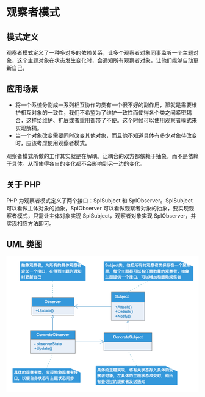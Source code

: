 # 观察者模式

## 模式定义

观察者模式定义了一种多对多的依赖关系，让多个观察者对象同事监听一个主题对象，这个主题对象在状态发生变化时，会通知所有观察者对象，让他们能够自动更新自己。

## 应用场景

- 将一个系统分割成一系列相互协作的类有一个很不好的副作用，那就是需要维护相互对象的一致性，我们不希望为了维护一致性而使得各个类之间紧密耦合，这样给维护、扩展或者重用都带了不便。这个时候可以使用观察者模式来实现解耦。
- 当一个对象改变需要同时改变其他对象，而且他不知道具体有多少对象待改变时，应该考虑使用观察者模式。

观察者模式所做的工作其实就是在解耦。让耦合的双方都依赖于抽象，而不是依赖于具体。从而使得各自的变化都不会影响到另一边的变化。

## 关于 PHP

PHP 为观察者模式定义了两个接口：SplSubject 和 SplObserver。SplSubject 可以看做主体对象的抽象，SplObserver 可以看做观察者对象的抽象，要实现观察者模式，只需让主体对象实现
SplSubject，观察者对象实现 SplObserver，并实现相应方法即可。

## UML 类图

![](UML/Observer.png)